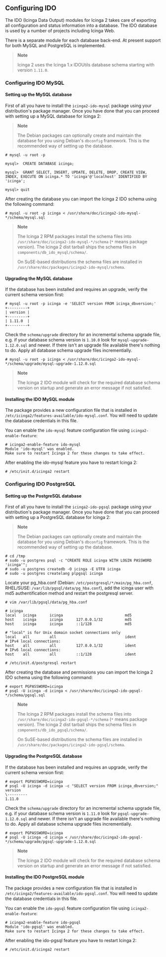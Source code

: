 ## Configuring IDO

The IDO (Icinga Data Output) modules for Icinga 2 takes care of exporting all
configuration and status information into a database. The IDO database is used
by a number of projects including Icinga Web.

There is a separate module for each database back-end. At present support for
both MySQL and PostgreSQL is implemented.

> **Note**
>
> Icinga 2 uses the Icinga 1.x IDOUtils database schema starting with version
> `1.11.0`.

### Configuring IDO MySQL

#### Setting up the MySQL database

First of all you have to install the `icinga2-ido-mysql` package using your
distribution's package manager. Once you have done that you can proceed with
setting up a MySQL database for Icinga 2:

> **Note**
>
> The Debian packages can optionally create and maintain the database for you
> using Debian's `dbconfig` framework. This is the recommended way of setting up
> the database.

    # mysql -u root -p

    mysql>  CREATE DATABASE icinga;

    mysql>  GRANT SELECT, INSERT, UPDATE, DELETE, DROP, CREATE VIEW, INDEX, EXECUTE ON icinga.* TO 'icinga'@'localhost' IDENTIFIED BY 'icinga';

    mysql> quit


After creating the database you can import the Icinga 2 IDO schema using the
following command:

    # mysql -u root -p icinga < /usr/share/doc/icinga2-ido-mysql-*/schema/mysql.sql

> **Note**
>
> The Icinga 2 RPM packages install the schema files into
> `/usr/share/doc/icinga2-ido-mysql-*/schema` (`*` means package version).
> The Icinga 2 dist tarball ships the schema files in `components/db_ido_mysql/schema/`.
>
> On SuSE-based distributions the schema files are installed in
> `/usr/share/doc/packages/icinga2-ido-mysql/schema`.

#### Upgrading the MySQL database

If the database has been installed and requires an upgrade, verify the current
schema version first:

    # mysql -u root -p icinga -e 'SELECT version FROM icinga_dbversion;'
    +---------+
    | version |
    +---------+
    | 1.11.0  |
    +---------+

Check the `schema/upgrade` directory for an incremental schema upgrade file, e.g.
if your database schema version is `1.10.0` look for `mysql-upgrade-1.12.0.sql`
and newer. If there isn't an upgrade file available there's nothing to do.
Apply all database schema upgrade files incrementially.

    # mysql -u root -p icinga < /usr/share/doc/icinga2-ido-mysql-*/schema/upgrade/mysql-upgrade-1.12.0.sql

> **Note**
>
> The Icinga 2 IDO module will check for the required database schema version
> on startup and generate an error message if not satisfied.

#### Installing the IDO MySQL module

The package provides a new configuration file that is installed in
`/etc/icinga2/features-available/ido-mysql.conf`. You will need to update the
database credentials in this file.

You can enable the `ido-mysql` feature configuration file using `icinga2-enable-feature`:

    # icinga2-enable-feature ido-mysql
    Module 'ido-mysql' was enabled.
    Make sure to restart Icinga 2 for these changes to take effect.

After enabling the ido-mysql feature you have to restart Icinga 2:

    # /etc/init.d/icinga2 restart


### Configuring IDO PostgreSQL

#### Setting up the PostgreSQL database

First of all you have to install the `icinga2-ido-pgsql` package using your
distribution's package manager. Once you have done that you can proceed with
setting up a PostgreSQL database for Icinga 2:

> **Note**
>
> The Debian packages can optionally create and maintain the database for you
> using Debian's `dbconfig` framework. This is the recommended way of setting up
> the database.

    # cd /tmp
    # sudo -u postgres psql -c "CREATE ROLE icinga WITH LOGIN PASSWORD 'icinga'";
    # sudo -u postgres createdb -O icinga -E UTF8 icinga
    # sudo -u postgres createlang plpgsql icinga

Locate your pg_hba.conf (Debian: `/etc/postgresql/*/main/pg_hba.conf`,
RHEL/SUSE: `/var/lib/pgsql/data/pg_hba.conf`),  add the icinga user with md5
authentification method and restart the postgresql server.

    # vim /var/lib/pgsql/data/pg_hba.conf

    # icinga
    local   icinga      icinga                            md5
    host    icinga      icinga      127.0.0.1/32          md5
    host    icinga      icinga      ::1/128               md5

    # "local" is for Unix domain socket connections only
    local   all         all                               ident
    # IPv4 local connections:
    host    all         all         127.0.0.1/32          ident
    # IPv6 local connections:
    host    all         all         ::1/128               ident

    # /etc/init.d/postgresql restart


After creating the database and permissions you can import the Icinga 2 IDO schema
using the following command:

    # export PGPASSWORD=icinga
    # psql -U icinga -d icinga < /usr/share/doc/icinga2-ido-pgsql-*/schema/pgsql.sql

> **Note**
>
> The Icinga 2 RPM packages install the schema files into
> `/usr/share/doc/icinga2-ido-pgsql-*/schema` (`*` means package version).
> The Icinga 2 dist tarball ships the schema files in `components/db_ido_pgsql/schema/`.
>
> On SuSE-based distributions the schema files are installed in
> `/usr/share/doc/packages/icinga2-ido-pgsql/schema`.


#### Upgrading the PostgreSQL database

If the database has been installed and requires an upgrade, verify the current
schema version first:

    # export PGPASSWORD=icinga
    # psql -U icinga -d icinga -c "SELECT version FROM icinga_dbversion;"
    version
    \---------
    1.11.0

Check the `schema/upgrade` directory for an incremental schema upgrade file, e.g.
if your database schema version is `1.11.0` look for `pgsql-upgrade-1.12.0.sql`
and newer. If there isn't an upgrade file available there's nothing to do.
Apply all database schema upgrade files incrementially.

    # export PGPASSWORD=icinga
    # psql -U icinga -d icinga < /usr/share/doc/icinga2-ido-pgsql-*/schema/upgrade/pgsql-upgrade-1.12.0.sql

> **Note**
>
> The Icinga 2 IDO module will check for the required database schema version
> on startup and generate an error message if not satisfied.


#### Installing the IDO PostgreSQL module

The package provides a new configuration file that is installed in
`/etc/icinga2/features-available/ido-pgsql.conf`. You will need to update the
database credentials in this file.

You can enable the `ido-pgsql` feature configuration file using `icinga2-enable-feature`:

    # icinga2-enable-feature ido-pgsql
    Module 'ido-pgsql' was enabled.
    Make sure to restart Icinga 2 for these changes to take effect.

After enabling the ido-pgsql feature you have to restart Icinga 2:

    # /etc/init.d/icinga2 restart



